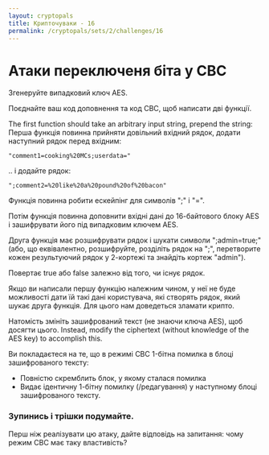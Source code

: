 ```yaml
---
layout: cryptopals
title: Крипточуваки - 16
permalink: /cryptopals/sets/2/challenges/16
---
```


# Атаки переключеня біта у CBC

Згенеруйте випадковий ключ AES.

Поєднайте ваш код доповнення та код CBC, щоб написати дві функції.

The first function should take an arbitrary input string, prepend the string:
Перша функція повинна прийняти довільний вхідний рядок, додати наступний рядок перед вхідним:

```
"comment1=cooking%20MCs;userdata="
```
.. і додайте рядок:

```
";comment2=%20like%20a%20pound%20of%20bacon"
```
Функція повинна робити ескейпінг для символів ";" і "=".

Потім функція повинна доповнити вхідні дані до 16-байтового блоку AES і зашифрувати його під випадковим ключем AES.

Друга функція має розшифрувати рядок і шукати символи ";admin=true;" (або, що еквівалентно, розшифруйте, розділіть рядок на ";", перетворите кожен результуючий рядок у 2-кортежі та знайдіть кортеж "admin").

Повертає true або false залежно від того, чи існує рядок.

Якщо ви написали першу функцію належним чином, у неї не буде можливості дати їй такі дані користувача, які створять рядок, який шукає друга функція. Для цього нам доведеться зламати крипто.

Натомість змініть зашифрований текст (не знаючи ключа AES), щоб досягти цього.
Instead, modify the ciphertext (without knowledge of the AES key) to accomplish this.

Ви покладаєтеся на те, що в режимі CBC 1-бітна помилка в блоці зашифрованого тексту:

- Повністю скремблить блок, у якому сталася помилка
- Видає ідентичну 1-бітну помилку (/редагування) у наступному блоці зашифрованого тексту.

<div class="panel panel-warning">
  <div class="panel-heading">
    <h3 class="panel-title">Зупинись і трішки подумайте.</h3>
  </div>
  <div class="panel-body">
    <p>
      Перш ніж реалізувати цю атаку, дайте відповідь на запитання: чому режим CBC має таку властивість?
    </p>
  </div>
</div>